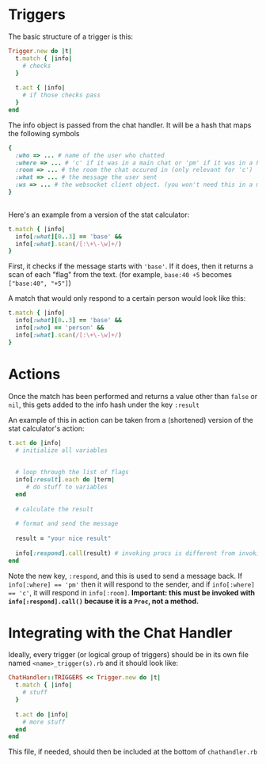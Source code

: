 # Triggers

The basic structure of a trigger is this:

```ruby
Trigger.new do |t|
  t.match { |info|
    # checks
  }
  
  t.act { |info|
    # if those checks pass
  }
end
```


The info object is passed from the chat handler. It will be a hash that maps the following symbols
```ruby
{
  :who => ... # name of the user who chatted
  :where => ... # 'c' if it was in a main chat or 'pm' if it was in a PM
  :room => ... # the room the chat occured in (only relevant for 'c')
  :what => ... # the message the user sent
  :ws => ... # the websocket client object. (you won't need this in a match block)
}
  
```

Here's an example from a version of the stat calculator:

```ruby
t.match { |info|
  info[:what][0..3] == 'base' &&
  info[:what].scan(/[:\+\-\w]+/)
}
```

First, it checks if the message starts with `'base'`. If it does, then it returns a scan of each "flag" from the text. (for example, `base:40 +5` becomes `["base:40", "+5"]`) 

A match that would only respond to a certain person would look like this:

```ruby
t.match { |info|
  info[:what][0..3] == 'base' &&
  info[:who] == 'person' &&
  info[:what].scan(/[:\+\-\w]+/)
}
```

# Actions

Once the match has been performed and returns a value other than `false` or `nil`, this gets added to the info hash under the key `:result`

An example of this in action can be taken from a (shortened) version of the stat calculator's action:

```ruby
t.act do |info|
  # initialize all variables
  
  
  # loop through the list of flags
  info[:result].each do |term|
     # do stuff to variables
  end
  
  # calculate the result
 
  # format and send the message
  
  result = "your nice result"
  
  info[:respond].call(result) # invoking procs is different from invoking methods
end
```
Note the new key, `:respond`, and this is used to send a message back. If `info[:where] == 'pm'` then it will respond to the sender, and if `info[:where] == 'c'`, it will respond in `info[:room]`. **Important: this must be invoked with `info[:respond].call()` because it is a `Proc`, not a method.**

# Integrating with the Chat Handler

Ideally, every trigger (or logical group of triggers) should be in its own file named `<name>_trigger(s).rb` and it should look like:
```ruby
ChatHandler::TRIGGERS << Trigger.new do |t|
  t.match { |info|
    # stuff
  }
  
  t.act do |info|
    # more stuff
  end
end
```

This file, if needed, should then be included at the bottom of `chathandler.rb`
